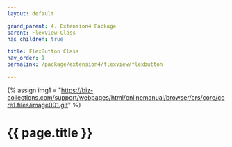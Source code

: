 ```yaml
---
layout: default

grand_parent: 4. Extension4 Package
parent: FlexView Class
has_children: true

title: FlexButton Class
nav_order: 1
permalink: /package/extension4/flexview/flexbutton

---
```

{% assign img1 = "https://biz-collections.com/support/webpages/html/onlinemanual/browser/crs/core/core1.files/image001.gif" %}


# {{ page.title }}
